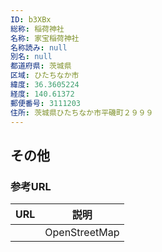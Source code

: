 ```yaml
---
ID: b3XBx
総称: 稲荷神社
名称: 家宝稲荷神社
名称読み: null
別名: null
都道府県: 茨城県
区域: ひたちなか市
緯度: 36.3605224
経度: 140.61372
郵便番号: 3111203
住所: 茨城県ひたちなか市平磯町２９９９
---
```


## その他

### 参考URL

| URL | 説明          |
| --- | ------------- |
|     | OpenStreetMap |

